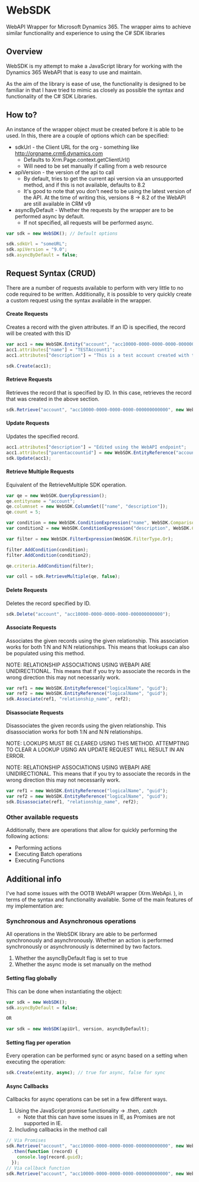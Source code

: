# WebSDK
WebAPI Wrapper for Microsoft Dynamics 365. The wrapper aims to achieve similar functionality and experience to using the C# SDK libraries

## Overview
WebSDK is my attempt to make a JavaScript library for working with the Dynamics 365 WebAPI that is easy to use and maintain.

As the aim of the library is ease of use, the functionality is designed to be familiar in that I have tried to mimic as closely as possible the syntax and functionality of the C# SDK Libraries.

## How to?
An instance of the wrapper object must be created before it is able to be used. 
In this, there are a couple of options which can be specified:
+ sdkUrl - the Client URL for the org - something like http://orgname.crm6.dynamics.com
  + Defaults to Xrm.Page.context.getClientUrl()
  + Will need to be set manually if calling from a web resource
+ apiVersion - the version of the api to call
  + By default, tries to get the current api version via an unsupported method, and if this is not available, defaults to 8.2
  + It's good to note that you don't need to be using the latest version of the API. At the time of writing this, versions 8 -> 8.2 of the WebAPI are still available in CRM v9
+ asyncByDefault - Whether the requests by the wrapper are to be performed async by default.
  + If not specified, all requests will be performed async.

```javascript
var sdk = new WebSDK(); // Default options

sdk.sdkUrl = "someURL";
sdk.apiVersion = "9.0";
sdk.asyncByDefault = false;
```
## Request Syntax (CRUD)
There are a number of requests available to perform with very little to no code required to be written. Additionally, it is possible to very quickly create a custom request using the syntax available in the wrapper.

#### Create Requests
Creates a record with the given attributes. If an ID is specified, the record will be created with this ID

```javascript
var acc1 = new WebSDK.Entity("account", "acc10000-0000-0000-0000-000000000000");
acc1.attributes["name"] = "TESTAccount1";
acc1.attributes["description"] = "This is a test account created with the WebSDK library";

sdk.Create(acc1);
```
#### Retrieve Requests
Retrieves the record that is specified by ID. In this case, retrieves the record that was created in the above section.

```javascript
sdk.Retrieve("account", "acc10000-0000-0000-0000-000000000000", new WebSDK.ColumnSet("name", "description"));
```
#### Update Requests
Updates the specified record.

```javascript
acc1.attributes["description"] = "Edited using the WebAPI endpoint";
acc1.attributes["parentaccountid"] = new WebSDK.EntityReference("account", "acc20000-0000-0000-0000-000000000000");
sdk.Update(acc1);
```
#### Retrieve Multiple Requests
Equivalent of the RetrieveMultiple SDK operation.
```javascript
var qe = new WebSDK.QueryExpression();
qe.entityname = "account";
qe.columnset = new WebSDK.ColumnSet(["name", "description"]);
qe.count = 5;

var condition = new WebSDK.ConditionExpression("name", WebSDK.ComparisonOperator.Equal, "TESTAccount1");
var condition2 = new WebSDK.ConditionExpression("description", WebSDK.ComparisonOperator.Contains, "WebSDK library");

var filter = new WebSDK.FilterExpression(WebSDK.FilterType.Or);

filter.AddCondition(condition);
filter.AddCondition(condition2);

qe.criteria.AddCondition(filter);

var coll = sdk.RetrieveMultiple(qe, false);
```
#### Delete Requests
Deletes the record specified by ID.
```javascript
sdk.Delete("account", "acc10000-0000-0000-0000-000000000000");
```

#### Associate Requests
Associates the given records using the given relationship. This association works for both 1:N and N:N relationships. This means that lookups can also be populated using this method.

NOTE: RELATIONSHIP ASSOCIATIONS USING WEBAPI ARE UNIDIRECTIONAL. This means that if you try to associate the records in the wrong direction this may not necessarily work. 
```javascript
var ref1 = new WebSDK.EntityReference("logicalName", "guid");
var ref2 = new WebSDK.EntityReference("logicalName", "guid");
sdk.Associate(ref1, "relationship_name", ref2);
```

#### Disassociate Requests
Disassociates the given records using the given relationship. This disassociation works for both 1:N and N:N relationships.

NOTE: LOOKUPS MUST BE CLEARED USING THIS METHOD. ATTEMPTING TO CLEAR A LOOKUP USING AN UPDATE REQUEST WILL RESULT IN AN ERROR.

NOTE: RELATIONSHIP ASSOCIATIONS USING WEBAPI ARE UNIDIRECTIONAL. This means that if you try to associate the records in the wrong direction this may not necessarily work. 
```javascript
var ref1 = new WebSDK.EntityReference("logicalName", "guid");
var ref2 = new WebSDK.EntityReference("logicalName", "guid");
sdk.Disassociate(ref1, "relationship_name", ref2);
```

### Other available requests
Additionally, there are operations that allow for quickly performing the following actions:
+ Performing actions
+ Executing Batch operations
+ Executing Functions

## Additional info
I've had some issues with the OOTB WebAPI wrapper (Xrm.WebApi. ), in terms of the syntax and functionality available. Some of the main features of my implementation are:

### Synchronous and Asynchronous operations
All operations in the WebSDK library are able to be performed synchronously and asynchronously. Whether an action is performed synchronously or asynchronously is determined by two factors.
1. Whether the asyncByDefault flag is set to true
2. Whether the async mode is set manually on the method

#### Setting flag globally
This can be done when instantiating the object:
```javascript
var sdk = new WebSDK();
sdk.asyncByDefault = false;

OR

var sdk = new WebSDK(apiUrl, version, asyncByDefault);
```
#### Setting flag per operation
Every operation can be performed sync or async based on a setting when executing the operation:
```javascript
sdk.Create(entity, async); // true for async, false for sync
```

#### Async Callbacks
Callbacks for async operations can be set in a few different ways.
1. Using the JavaScript promise functionality -> .then, .catch
    + Note that this can have some issues in IE, as Promises are not supported in IE.
2. Including callbacks in the method call

```javascript
// Via Promises
sdk.Retrieve("account", "acc10000-0000-0000-0000-000000000000", new WebSDK.ColumnSet(["name", "description"]))
  .then(function (record) {
    console.log(record.guid);
  });
// Via callback function
sdk.Retrieve("account", "acc10000-0000-0000-0000-000000000000", new WebSDK.ColumnSet(["name", "description"]), true, successCallback, errorCallback);
```
